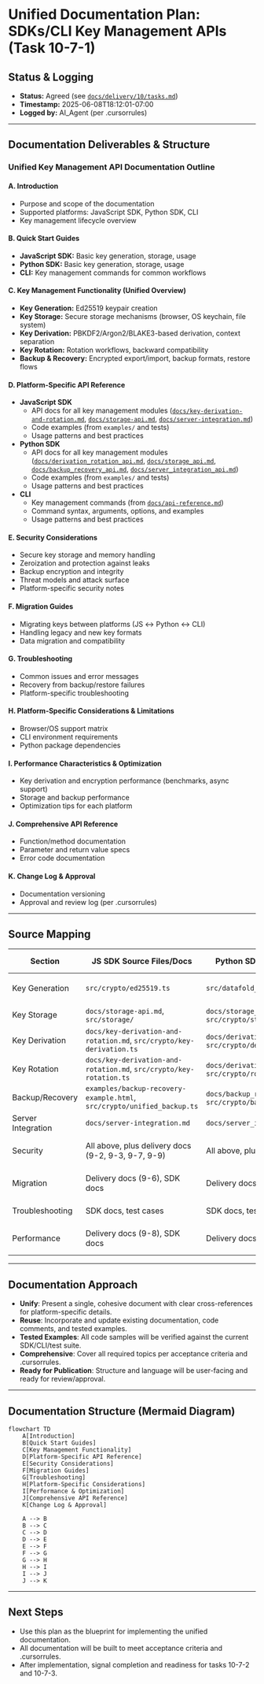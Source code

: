 # Unified Documentation Plan: SDKs/CLI Key Management APIs (Task 10-7-1)

## Status & Logging

- **Status:** Agreed (see [`docs/delivery/10/tasks.md`](tasks.md))
- **Timestamp:** 2025-06-08T18:12:01-07:00
- **Logged by:** AI_Agent (per .cursorrules)

---

## Documentation Deliverables & Structure

### Unified Key Management API Documentation Outline

#### A. Introduction
- Purpose and scope of the documentation
- Supported platforms: JavaScript SDK, Python SDK, CLI
- Key management lifecycle overview

#### B. Quick Start Guides
- **JavaScript SDK:** Basic key generation, storage, usage
- **Python SDK:** Basic key generation, storage, usage
- **CLI:** Key management commands for common workflows

#### C. Key Management Functionality (Unified Overview)
- **Key Generation:** Ed25519 keypair creation
- **Key Storage:** Secure storage mechanisms (browser, OS keychain, file system)
- **Key Derivation:** PBKDF2/Argon2/BLAKE3-based derivation, context separation
- **Key Rotation:** Rotation workflows, backward compatibility
- **Backup & Recovery:** Encrypted export/import, backup formats, restore flows

#### D. Platform-Specific API Reference
- **JavaScript SDK**
  - API docs for all key management modules ([`docs/key-derivation-and-rotation.md`](../../js-sdk/docs/key-derivation-and-rotation.md), [`docs/storage-api.md`](../../js-sdk/docs/storage-api.md), [`docs/server-integration.md`](../../js-sdk/docs/server-integration.md))
  - Code examples (from `examples/` and tests)
  - Usage patterns and best practices
- **Python SDK**
  - API docs for all key management modules ([`docs/derivation_rotation_api.md`](../../python-sdk/docs/derivation_rotation_api.md), [`docs/storage_api.md`](../../python-sdk/docs/storage_api.md), [`docs/backup_recovery_api.md`](../../python-sdk/docs/backup_recovery_api.md), [`docs/server_integration_api.md`](../../python-sdk/docs/server_integration_api.md))
  - Code examples (from `examples/` and tests)
  - Usage patterns and best practices
- **CLI**
  - Key management commands (from [`docs/api-reference.md`](../../api-reference.md))
  - Command syntax, arguments, options, and examples
  - Usage patterns and best practices

#### E. Security Considerations
- Secure key storage and memory handling
- Zeroization and protection against leaks
- Backup encryption and integrity
- Threat models and attack surface
- Platform-specific security notes

#### F. Migration Guides
- Migrating keys between platforms (JS ↔ Python ↔ CLI)
- Handling legacy and new key formats
- Data migration and compatibility

#### G. Troubleshooting
- Common issues and error messages
- Recovery from backup/restore failures
- Platform-specific troubleshooting

#### H. Platform-Specific Considerations & Limitations
- Browser/OS support matrix
- CLI environment requirements
- Python package dependencies

#### I. Performance Characteristics & Optimization
- Key derivation and encryption performance (benchmarks, async support)
- Storage and backup performance
- Optimization tips for each platform

#### J. Comprehensive API Reference
- Function/method documentation
- Parameter and return value specs
- Error code documentation

#### K. Change Log & Approval
- Documentation versioning
- Approval and review log (per .cursorrules)

---

## Source Mapping

| Section                        | JS SDK Source Files/Docs                | Python SDK Source Files/Docs                | CLI Source/Docs                        |
|--------------------------------|-----------------------------------------|---------------------------------------------|----------------------------------------|
| Key Generation                 | `src/crypto/ed25519.ts`                 | `src/datafold_sdk/crypto/ed25519.py`        | `docs/api-reference.md`, CLI code      |
| Key Storage                    | `docs/storage-api.md`, `src/storage/`   | `docs/storage_api.md`, `src/crypto/storage.py` | CLI docs, file system notes            |
| Key Derivation                 | `docs/key-derivation-and-rotation.md`, `src/crypto/key-derivation.ts` | `docs/derivation_rotation_api.md`, `src/crypto/derivation.py` | CLI docs, code                         |
| Key Rotation                   | `docs/key-derivation-and-rotation.md`, `src/crypto/key-rotation.ts` | `docs/derivation_rotation_api.md`, `src/crypto/rotation.py` | CLI docs, code                         |
| Backup/Recovery                | `examples/backup-recovery-example.html`, `src/crypto/unified_backup.ts` | `docs/backup_recovery_api.md`, `src/crypto/backup.py` | CLI docs, code                         |
| Server Integration             | `docs/server-integration.md`            | `docs/server_integration_api.md`            | CLI docs, code                         |
| Security                       | All above, plus delivery docs (9-2, 9-3, 9-7, 9-9) | All above, plus delivery docs               | All above, plus delivery docs          |
| Migration                      | Delivery docs (9-6), SDK docs           | Delivery docs (9-6), SDK docs               | Delivery docs (9-6), CLI docs          |
| Troubleshooting                | SDK docs, test cases                    | SDK docs, test cases                        | CLI docs, test cases                   |
| Performance                    | Delivery docs (9-8), SDK docs           | Delivery docs (9-8), SDK docs               | Delivery docs (9-8), CLI docs          |

---

## Documentation Approach

- **Unify**: Present a single, cohesive document with clear cross-references for platform-specific details.
- **Reuse**: Incorporate and update existing documentation, code comments, and tested examples.
- **Tested Examples**: All code samples will be verified against the current SDK/CLI/test suite.
- **Comprehensive**: Cover all required topics per acceptance criteria and .cursorrules.
- **Ready for Publication**: Structure and language will be user-facing and ready for review/approval.

---

## Documentation Structure (Mermaid Diagram)

```mermaid
flowchart TD
    A[Introduction]
    B[Quick Start Guides]
    C[Key Management Functionality]
    D[Platform-Specific API Reference]
    E[Security Considerations]
    F[Migration Guides]
    G[Troubleshooting]
    H[Platform-Specific Considerations]
    I[Performance & Optimization]
    J[Comprehensive API Reference]
    K[Change Log & Approval]

    A --> B
    B --> C
    C --> D
    D --> E
    E --> F
    F --> G
    G --> H
    H --> I
    I --> J
    J --> K
```

---

## Next Steps

- Use this plan as the blueprint for implementing the unified documentation.
- All documentation will be built to meet acceptance criteria and .cursorrules.
- After implementation, signal completion and readiness for tasks 10-7-2 and 10-7-3.